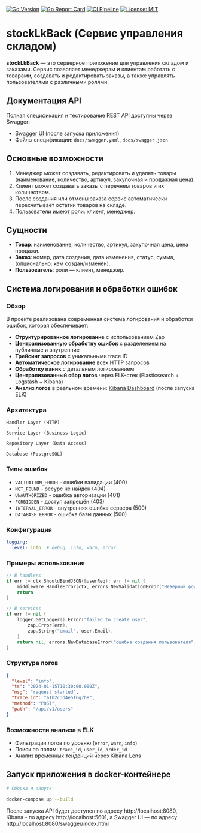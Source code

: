 [![Go Version](https://img.shields.io/github/go-mod/go-version/mikhailshtv/stockLkBack)](https://github.com/mikhailshtv/stockLkBack)
[![Go Report Card](https://goreportcard.com/badge/github.com/mikhailshtv/stockLkBack)](https://goreportcard.com/report/github.com/mikhailshtv/stockLkBack)
[![CI Pipeline](https://github.com/mikhailshtv/stockLkBack/actions/workflows/stockLk-github-ci.yml/badge.svg)](https://github.com/mikhailshtv/stockLkBack/actions/workflows/stockLk-github-ci.yml)
[![License: MIT](https://img.shields.io/badge/License-MIT-yellow.svg)](https://opensource.org/licenses/MIT)
# stockLkBack (Сервис управления складом)

**stockLkBack** — это серверное приложение для управления складом и заказами. Сервис позволяет менеджерам и клиентам работать с товарами, создавать и редактировать заказы, а также управлять пользователями с различными ролями.

## Документация API

Полная спецификация и тестирование REST API доступны через Swagger:

- [Swagger UI](http://localhost:8080/swagger/index.html) (после запуска приложения)
- Файлы спецификации: `docs/swagger.yaml`, `docs/swagger.json`

## Основные возможности

1. Менеджер может создавать, редактировать и удалять товары (наименование, количество, артикул, закупочная и продажная цена).
2. Клиент может создавать заказы с перечнем товаров и их количеством.
3. После создания или отмены заказа сервис автоматически пересчитывает остатки товаров на складе.
4. Пользователи имеют роли: клиент, менеджер.

## Сущности

- **Товар**: наименование, количество, артикул, закупочная цена, цена продажи.
- **Заказ**: номер, дата создания, дата изменения, статус, сумма, (опционально: кем создан/изменён).
- **Пользователь**: роли — клиент, менеджер.

## Система логирования и обработки ошибок

### Обзор

В проекте реализована современная система логирования и обработки ошибок, которая обеспечивает:

- **Структурированное логирование** с использованием Zap
- **Централизованную обработку ошибок** с разделением на публичные и внутренние
- **Трейсинг запросов** с уникальными trace ID
- **Автоматическое логирование** всех HTTP запросов
- **Обработку паник** с детальным логированием
- **Централизованный сбор логов** через ELK-стек (Elasticsearch + Logstash + Kibana)
- **Анализ логов** в реальном времени: [Kibana Dashboard](http://localhost:5601) (после запуска ELK)

### Архитектура

```
Handler Layer (HTTP)
    ↓
Service Layer (Business Logic)
    ↓
Repository Layer (Data Access)
    ↓
Database (PostgreSQL)
```

### Типы ошибок

- `VALIDATION_ERROR` - ошибки валидации (400)
- `NOT_FOUND` - ресурс не найден (404)
- `UNAUTHORIZED` - ошибка авторизации (401)
- `FORBIDDEN` - доступ запрещён (403)
- `INTERNAL_ERROR` - внутренняя ошибка сервера (500)
- `DATABASE_ERROR` - ошибка базы данных (500)

### Конфигурация

```yaml
logging:
  level: info  # debug, info, warn, error
```

### Примеры использования

```go
// В handlers
if err := ctx.ShouldBindJSON(&userReq); err != nil {
    middleware.HandleError(ctx, errors.NewValidationError("Неверный формат данных", err))
    return
}

// В services
if err != nil {
    logger.GetLogger().Error("failed to create user",
        zap.Error(err),
        zap.String("email", user.Email),
    )
    return nil, errors.NewDatabaseError("ошибка создания пользователя", err)
}
```

### Структура логов

```json
{
  "level": "info",
  "ts": "2024-01-15T10:30:00.000Z",
  "msg": "request started",
  "trace_id": "a1b2c3d4e5f6g7h8",
  "method": "POST",
  "path": "/api/v1/users"
}
```

### Возможности анализа в ELK
- Фильтрация логов по уровню (`error`, `warn`, `info`)
- Поиск по полям: `trace_id`, `user_id`, `order_id`
- Анализ временных тенденций через Kibana Lens

## Запуск приложения в docker-контейнере

```sh
# Сборка и запуск

docker-compose up --build
```

После запуска API будет доступен по адресу http://localhost:8080,
Kibana - по адресу http://localhost:5601,
а Swagger UI — по адресу http://localhost:8080/swagger/index.html
